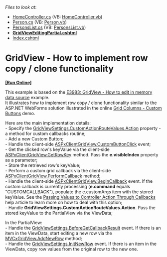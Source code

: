 <!-- default file list -->
*Files to look at*:

* [HomeController.cs](./CS/Sample/Controllers/HomeController.cs) (VB: [HomeController.vb](./VB/Sample/Controllers/HomeController.vb))
* [Person.cs](./CS/Sample/Models/Person.cs) (VB: [Person.vb](./VB/Sample/Models/Person.vb))
* [PersonsList.cs](./CS/Sample/Models/PersonsList.cs) (VB: [PersonsList.vb](./VB/Sample/Models/PersonsList.vb))
* **[GridViewEditingPartial.cshtml](./CS/Sample/Views/Home/GridViewEditingPartial.cshtml)**
* [Index.cshtml](./CS/Sample/Views/Home/Index.cshtml)
<!-- default file list end -->
# GridView - How to implement row copy / clone functionality
<!-- run online -->
**[[Run Online]](https://codecentral.devexpress.com/e4643/)**
<!-- run online end -->


<p>This example is based on the <a href="https://www.devexpress.com/Support/Center/p/E3983">E3983: GridView - How to edit in memory data source</a> example.<br />
It illustrates how to implement row copy / clone functionality similar to the ASP.NET WebForms solution illustrated in the online <a href="http://demos.devexpress.com/ASPxGridViewDemos/Columns/CommandColumnCustomButtons.aspx"><u>Grid Columns - Custom Buttons</u></a> demo.</p><p>Here are the main implementation details:<br />
- Specify the <a href="http://documentation.devexpress.com/#AspNet/DevExpressWebMvcGridViewSettings_CustomActionRouteValuestopic"><u>GridViewSettings.CustomActionRouteValues.Action</u></a> property - a method for custom callbacks routine;<br />
- Add a new Custom Button;<br />
- Handle the client-side <a href="http://documentation.devexpress.com/#AspNet/DevExpressWebASPxGridViewScriptsASPxClientGridView_CustomButtonClicktopic"><u>ASPxClientGridView.CustomButtonClick</u></a> event;<br />
- Get the clicked row's keyValue via the client-side <a href="http://documentation.devexpress.com/#AspNet/DevExpressWebASPxGridViewScriptsASPxClientGridView_GetRowKeytopic"><u>ASPxClientGridView.GetRowKey</u></a> method. Pass the <strong>e.visibleIndex</strong> property as a parameter;<br />
- Store the retrieved row's keyValue;<br />
- Perform a custom grid callback via the client-side <a href="http://documentation.devexpress.com/#AspNet/DevExpressWebASPxGridViewScriptsASPxClientGridView_PerformCallbacktopic"><u>ASPxClientGridView.PerformCallback</u></a> method;<br />
- Handle the client-side <a href="http://documentation.devexpress.com/#AspNet/DevExpressWebASPxGridViewScriptsASPxClientGridView_BeginCallbacktopic"><u>ASPxClientGridView.BeginCallback</u></a> event. If the custom callback is currently processing (<strong>e.command</strong> equals  "CUSTOMCALLBACK"), populate the e.customArgs item with the stored keyValue. See the <a href="http://documentation.devexpress.com/#AspNet/CustomDocument9941"><u>Passing Values to Controller Action Through Callbacks</u></a> help article to learn more on how to deal with this option;<br />
- Handle <strong>GridViewSettings.CustomActionRouteValues.Action</strong>. Pass the stored keyValue to the PartialView via the ViewData;</p><p>In the PartialView:<br />
- Handle the <a href="http://documentation.devexpress.com/#AspNet/DevExpressWebMvcGridViewSettings_BeforeGetCallbackResulttopic"><u>GridViewSettings.BeforeGetCallbackResult</u></a> event. If there is an item in the ViewData, start editing a new row via the <a href="http://documentation.devexpress.com/#AspNet/DevExpressWebASPxGridViewASPxGridView_AddNewRowtopic"><u>MVCxGridView.AddNewRow</u></a> method;<br />
- Handle the <a href="http://documentation.devexpress.com/#AspNet/DevExpressWebMvcGridViewSettings_InitNewRowtopic"><u>GridViewSettings.InitNewRow</u></a> event. If there is an item in the ViewData, copy row values from the original row to the new one.</p>

<br/>


